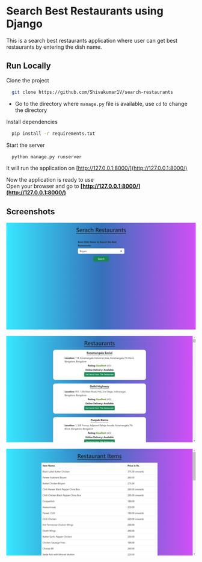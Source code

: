 
# Search Best Restaurants using Django

This is a search best restaurants application where user can get best restaurants by entering the dish name. 


## Run Locally

Clone the project

```bash
  git clone https://github.com/Shivakumar1V/search-restaurants
```
- Go to the directory where `manage.py` file is available, use `cd` to change the directory 

Install dependencies

```bash
  pip install -r requirements.txt
```

Start the server

```bash
  python manage.py runserver
```

It will run the application on [http://127.0.0.1:8000/](http://127.0.0.1:8000/)

Now the application is ready to use  
Open your browser and go to **[http://127.0.0.1:8000/](http://127.0.0.1:8000/)** 
## Screenshots

![img1](screenshots/Screenshot1.png) 

![img2](screenshots/Screenshot2.png) 

![img3](screenshots/Screenshot3.png) 







